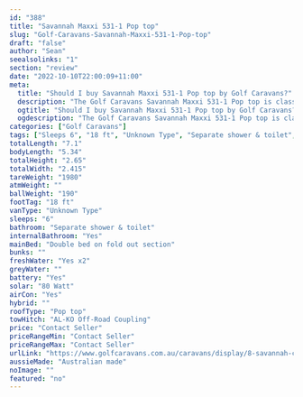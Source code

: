 ```yaml
---
id: "388"
title: "Savannah Maxxi 531-1 Pop top"
slug: "Golf-Caravans-Savannah-Maxxi-531-1-Pop-top"
draft: "false"
author: "Sean"
seealsolinks: "1"
section: "review"
date: "2022-10-10T22:00:09+11:00"
meta:
  title: "Should I buy Savannah Maxxi 531-1 Pop top by Golf Caravans?"
  description: "The Golf Caravans Savannah Maxxi 531-1 Pop top is classed as Unknown Type, and sleeps 6 people. It is Australian made and comes in at 18 ft. It generally has Separate shower & toilet."
  ogtitle: "Should I buy Savannah Maxxi 531-1 Pop top by Golf Caravans?"
  ogdescription: "The Golf Caravans Savannah Maxxi 531-1 Pop top is classed as Unknown Type, and sleeps 6 people. It is Australian made and comes in at 18 ft. It generally has Separate shower & toilet."
categories: ["Golf Caravans"]
tags: ["Sleeps 6", "18 ft", "Unknown Type", "Separate shower & toilet", "Pop top", "Price Unknown"]
totalLength: "7.1"
bodyLength: "5.34"
totalHeight: "2.65"
totalWidth: "2.415"
tareWeight: "1980"
atmWeight: ""
ballWeight: "190"
footTag: "18 ft"
vanType: "Unknown Type"
sleeps: "6"
bathroom: "Separate shower & toilet"
internalBathroom: "Yes"
mainBed: "Double bed on fold out section"
bunks: ""
freshWater: "Yes x2"
greyWater: ""
battery: "Yes"
solar: "80 Watt"
airCon: "Yes"
hybrid: ""
roofType: "Pop top"
towHitch: "AL-KO Off-Road Coupling"
price: "Contact Seller"
priceRangeMin: "Contact Seller"
priceRangeMax: "Contact Seller"
urlLink: "https://www.golfcaravans.com.au/caravans/display/8-savannah-caravan-range-/"
aussieMade: "Australian made"
noImage: ""
featured: "no"
---
```

